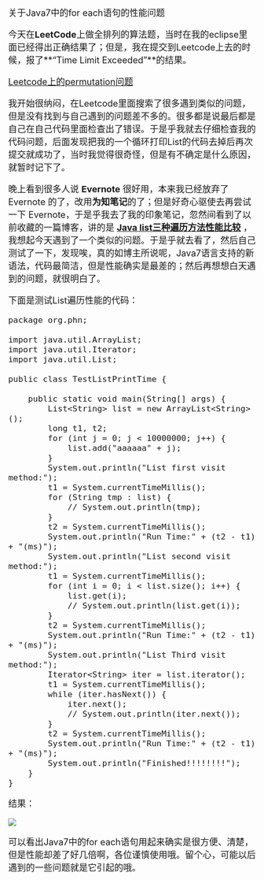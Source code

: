 <font size="4">
关于Java7中的for each语句的性能问题

今天在**LeetCode**上做全排列的算法题，当时在我的eclipse里面已经得出正确结果了；但是，我在提交到Leetcode上去的时候，报了**“Time Limit Exceeded”**的结果。

<a href="https://leetcode.com/problems/permutations-ii/" target="_blank">Leetcode上的permutation问题</a>

我开始很纳闷，在Leetcode里面搜索了很多遇到类似的问题，但是没有找到与自己遇到的问题差不多的。很多都是说最后都是自己在自己代码里面检查出了错误。于是乎我就去仔细检查我的代码问题，后面发现把我的一个循环打印List的代码去掉后再次提交就成功了，当时我觉得很奇怪，但是有不确定是什么原因，就暂时记下了。

晚上看到很多人说 **Evernote** 很好用，本来我已经放弃了 Evernote 的了，改用**为知笔记**的了；但是好奇心驱使去再尝试一下 Evernote，于是乎我去了我的印象笔记，忽然间看到了以前收藏的一篇博客，讲的是 <a href="http://pda158.iteye.com/blog/2158898" target="_blank">**Java list三种遍历方法性能比较**</a> ，我想起今天遇到了一个类似的问题。于是乎就去看了，然后自己测试了一下，发现唉，真的如博主所说呢，Java7语言支持的新语法，代码最简洁，但是性能确实是最差的；然后再想想白天遇到的问题，就很明白了。


下面是测试List遍历性能的代码：

	package org.phn;
	
	import java.util.ArrayList;
	import java.util.Iterator;
	import java.util.List;
	
	public class TestListPrintTime {
	
		public static void main(String[] args) {
			List<String> list = new ArrayList<String>();
			long t1, t2;
			for (int j = 0; j < 10000000; j++) {
				list.add("aaaaaa" + j);
			}
			System.out.println("List first visit method:");
			t1 = System.currentTimeMillis();
			for (String tmp : list) {
				// System.out.println(tmp);
			}
			t2 = System.currentTimeMillis();
			System.out.println("Run Time:" + (t2 - t1) + "(ms)");
			System.out.println("List second visit method:");
			t1 = System.currentTimeMillis();
			for (int i = 0; i < list.size(); i++) {
				list.get(i);
				// System.out.println(list.get(i));
			}
			t2 = System.currentTimeMillis();
			System.out.println("Run Time:" + (t2 - t1) + "(ms)");
			System.out.println("List Third visit method:");
			Iterator<String> iter = list.iterator();
			t1 = System.currentTimeMillis();
			while (iter.hasNext()) {
				iter.next();
				// System.out.println(iter.next());
			}
			t2 = System.currentTimeMillis();
			System.out.println("Run Time:" + (t2 - t1) + "(ms)");
			System.out.println("Finished!!!!!!!!");
		}
	}
	
结果：

![](http://i.imgur.com/r6sRD4R.png)


可以看出Java7中的for each语句用起来确实是很方便、清楚，但是性能却差了好几倍啊，各位谨慎使用哦。留个心，可能以后遇到的一些问题就是它引起的哦。

</font>